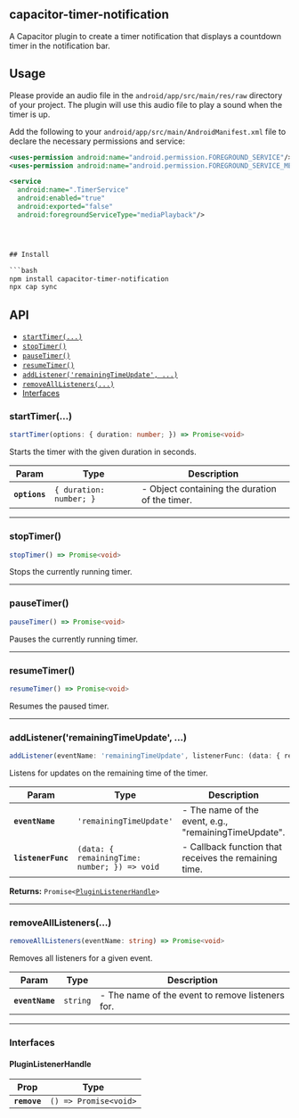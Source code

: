 ## capacitor-timer-notification

A Capacitor plugin to create a timer notification that displays a countdown timer in the notification bar.

## Usage

Please provide an audio file in the `android/app/src/main/res/raw` directory of your project. The plugin will use this audio file to play a sound when the timer is up.

Add the following to your `android/app/src/main/AndroidManifest.xml` file to declare the necessary permissions and service:

````xml
<uses-permission android:name="android.permission.FOREGROUND_SERVICE"/>
<uses-permission android:name="android.permission.FOREGROUND_SERVICE_MEDIA_PLAYBACK" />

<service
  android:name=".TimerService"
  android:enabled="true"
  android:exported="false"
  android:foregroundServiceType="mediaPlayback"/>




## Install

```bash
npm install capacitor-timer-notification
npx cap sync
````

## API

<docgen-index>

* [`startTimer(...)`](#starttimer)
* [`stopTimer()`](#stoptimer)
* [`pauseTimer()`](#pausetimer)
* [`resumeTimer()`](#resumetimer)
* [`addListener('remainingTimeUpdate', ...)`](#addlistenerremainingtimeupdate-)
* [`removeAllListeners(...)`](#removealllisteners)
* [Interfaces](#interfaces)

</docgen-index>

<docgen-api>
<!--Update the source file JSDoc comments and rerun docgen to update the docs below-->

### startTimer(...)

```typescript
startTimer(options: { duration: number; }) => Promise<void>
```

Starts the timer with the given duration in seconds.

| Param         | Type                               | Description                                    |
| ------------- | ---------------------------------- | ---------------------------------------------- |
| **`options`** | <code>{ duration: number; }</code> | - Object containing the duration of the timer. |

--------------------


### stopTimer()

```typescript
stopTimer() => Promise<void>
```

Stops the currently running timer.

--------------------


### pauseTimer()

```typescript
pauseTimer() => Promise<void>
```

Pauses the currently running timer.

--------------------


### resumeTimer()

```typescript
resumeTimer() => Promise<void>
```

Resumes the paused timer.

--------------------


### addListener('remainingTimeUpdate', ...)

```typescript
addListener(eventName: 'remainingTimeUpdate', listenerFunc: (data: { remainingTime: number; }) => void) => Promise<PluginListenerHandle>
```

Listens for updates on the remaining time of the timer.

| Param              | Type                                                       | Description                                           |
| ------------------ | ---------------------------------------------------------- | ----------------------------------------------------- |
| **`eventName`**    | <code>'remainingTimeUpdate'</code>                         | - The name of the event, e.g., "remainingTimeUpdate". |
| **`listenerFunc`** | <code>(data: { remainingTime: number; }) =&gt; void</code> | - Callback function that receives the remaining time. |

**Returns:** <code>Promise&lt;<a href="#pluginlistenerhandle">PluginListenerHandle</a>&gt;</code>

--------------------


### removeAllListeners(...)

```typescript
removeAllListeners(eventName: string) => Promise<void>
```

Removes all listeners for a given event.

| Param           | Type                | Description                                      |
| --------------- | ------------------- | ------------------------------------------------ |
| **`eventName`** | <code>string</code> | - The name of the event to remove listeners for. |

--------------------


### Interfaces


#### PluginListenerHandle

| Prop         | Type                                      |
| ------------ | ----------------------------------------- |
| **`remove`** | <code>() =&gt; Promise&lt;void&gt;</code> |

</docgen-api>
